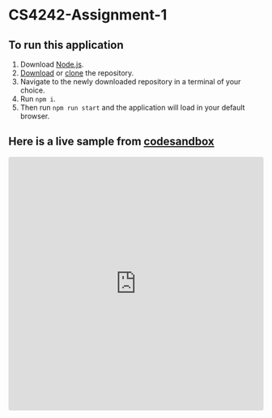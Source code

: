 # CS4242-Assignment-1

## To run this application

1. Download [Node.js](https://nodejs.org/en/).
2. [Download](https://github.com/jeremyd4500/CS4242-Assignment-1/archive/master.zip) or [clone](https://github.com/jeremyd4500/CS4242-Assignment-1.git) the repository.
3. Navigate to the newly downloaded repository in a terminal of your choice.
4. Run `npm i`.
5. Then run `npm run start` and the application will load in your default browser.

## Here is a live sample from [codesandbox](https://codesandbox.io)

<iframe src="https://codesandbox.io/embed/cs-4242-assignment-1-cg8j2?autoresize=1&fontsize=14&hidenavigation=1&view=preview" title="CS-4242 Assignment #1" allow="geolocation; microphone; camera; midi; vr; accelerometer; gyroscope; payment; ambient-light-sensor; encrypted-media" style="width:100%; height:500px; border:0; border-radius: 4px; overflow:hidden;" sandbox="allow-modals allow-forms allow-popups allow-scripts allow-same-origin"></iframe>
